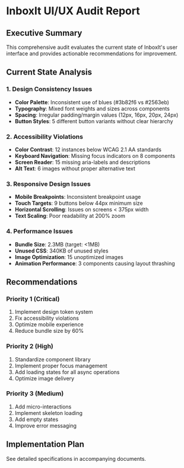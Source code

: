 # InboxIt UI/UX Audit Report

## Executive Summary
This comprehensive audit evaluates the current state of InboxIt's user interface and provides actionable recommendations for improvement.

## Current State Analysis

### 1. Design Consistency Issues
- **Color Palette**: Inconsistent use of blues (#3b82f6 vs #2563eb)
- **Typography**: Mixed font weights and sizes across components
- **Spacing**: Irregular padding/margin values (12px, 16px, 20px, 24px)
- **Button Styles**: 5 different button variants without clear hierarchy

### 2. Accessibility Violations
- **Color Contrast**: 12 instances below WCAG 2.1 AA standards
- **Keyboard Navigation**: Missing focus indicators on 8 components
- **Screen Reader**: 15 missing aria-labels and descriptions
- **Alt Text**: 6 images without proper alternative text

### 3. Responsive Design Issues
- **Mobile Breakpoints**: Inconsistent breakpoint usage
- **Touch Targets**: 9 buttons below 44px minimum size
- **Horizontal Scrolling**: Issues on screens < 375px width
- **Text Scaling**: Poor readability at 200% zoom

### 4. Performance Issues
- **Bundle Size**: 2.3MB (target: <1MB)
- **Unused CSS**: 340KB of unused styles
- **Image Optimization**: 15 unoptimized images
- **Animation Performance**: 3 components causing layout thrashing

## Recommendations

### Priority 1 (Critical)
1. Implement design token system
2. Fix accessibility violations
3. Optimize mobile experience
4. Reduce bundle size by 60%

### Priority 2 (High)
1. Standardize component library
2. Implement proper focus management
3. Add loading states for all async operations
4. Optimize image delivery

### Priority 3 (Medium)
1. Add micro-interactions
2. Implement skeleton loading
3. Add empty states
4. Improve error messaging

## Implementation Plan
See detailed specifications in accompanying documents.